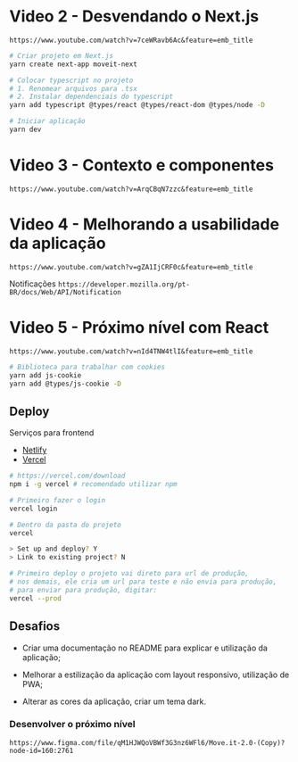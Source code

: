 # Video 2 - Desvendando o Next.js

`https://www.youtube.com/watch?v=7ceWRavb6Ac&feature=emb_title`

```bash
# Criar projeto em Next.js
yarn create next-app moveit-next

# Colocar typescript no projeto
# 1. Renomear arquivos para .tsx
# 2. Instalar dependenciais do typescript
yarn add typescript @types/react @types/react-dom @types/node -D

# Iniciar aplicação
yarn dev
```

# Video 3 - Contexto e componentes

`https://www.youtube.com/watch?v=ArqCBqN7zzc&feature=emb_title`

# Video 4 - Melhorando a usabilidade da aplicação

`https://www.youtube.com/watch?v=gZA1IjCRF0c&feature=emb_title`

Notificações `https://developer.mozilla.org/pt-BR/docs/Web/API/Notification`

# Video 5 - Próximo nível com React

`https://www.youtube.com/watch?v=nId4TNW4tlI&feature=emb_title`

```bash
# Biblioteca para trabalhar com cookies
yarn add js-cookie
yarn add @types/js-cookie -D
```

## Deploy

Serviços para frontend

- [Netlify](https://www.netlify.com)
- [Vercel](https://vercel.com/)

```bash
# https://vercel.com/download
npm i -g vercel # recomendado utilizar npm

# Primeiro fazer o login
vercel login

# Dentro da pasta do projeto
vercel

> Set up and deploy? Y
> Link to existing project? N

# Primeiro deploy o projeto vai direto para url de produção,
# nos demais, ele cria um url para teste e não envia para produção,
# para enviar para produção, digitar:
vercel --prod
```

## Desafios

- Criar uma documentação no README para explicar e utilização da aplicação;

- Melhorar a estilização da aplicação com layout responsivo, utilização de PWA;

- Alterar as cores da aplicação, criar um tema dark.

### Desenvolver o próximo nível

`https://www.figma.com/file/qM1HJWQoVBWf3G3nz6WFl6/Move.it-2.0-(Copy)?node-id=160:2761`
